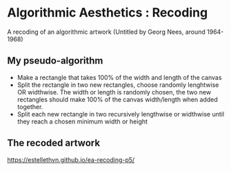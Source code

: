 # Algorithmic Aesthetics : Recoding
A recoding of an algorithmic artwork (Untitled by Georg Nees, around 1964-1968)

## My pseudo-algorithm

* Make a rectangle that takes 100% of the width and length of the canvas
* Split the rectangle in two new rectangles, choose randomly lenghtwise OR widthwise. The width or length is randomly chosen, the two new rectangles should make 100% of the canvas width/length when added together.
* Split each new rectangle in two recursively lengthwise or widthwise until they reach a chosen minimum width or height

## The recoded artwork
https://estellethvn.github.io/ea-recoding-p5/
